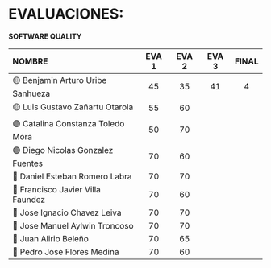 # EVALUACIONES: 
**SOFTWARE QUALITY**

| NOMBRE | EVA 1 | EVA 2 | EVA 3 | FINAL |
|:-------|:------:|:------:|:------:|:-----:|
| 🟡 Benjamin Arturo Uribe Sanhueza |45|35|41|4
| 🟡 Luis Gustavo Zañartu Otarola   |55|60|
| 🟢 Catalina Constanza Toledo Mora |50|70|
| 🟢 Diego Nicolas Gonzalez Fuentes |70|60|
| 🔴 Daniel Esteban Romero Labra    |70|70|
| 🔴 Francisco Javier Villa Faundez |70|60|
| 🔴 Jose Ignacio Chavez Leiva      |70|70|
| 🔵 Jose Manuel Aylwin Troncoso    |70|70|
| 🔵 Juan Alirio Beleño             |70|65|
| 🔵 Pedro Jose Flores Medina       |70|60|










